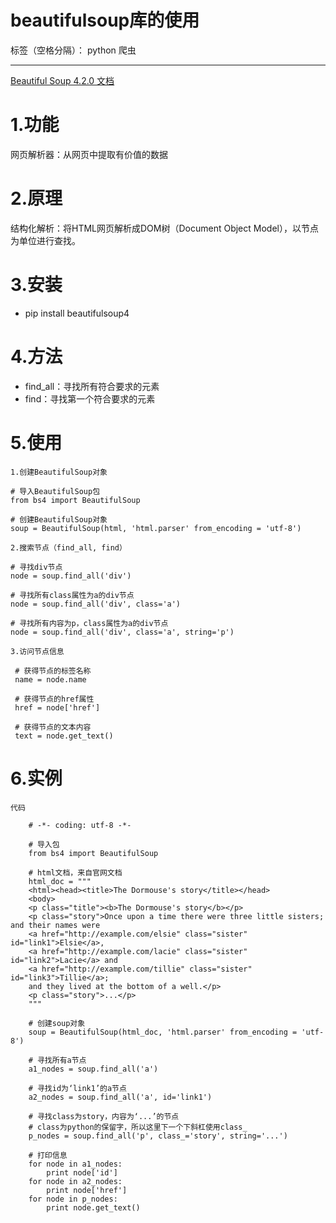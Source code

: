 ﻿# beautifulsoup库的使用

标签（空格分隔）： python 爬虫

---

[Beautiful Soup 4.2.0 文档][1]

# 1.功能
网页解析器：从网页中提取有价值的数据

# 2.原理 
结构化解析：将HTML网页解析成DOM树（Document Object Model），以节点为单位进行查找。

# 3.安装
* pip install beautifulsoup4

# 4.方法

* find_all：寻找所有符合要求的元素
* find：寻找第一个符合要求的元素


# 5.使用
 `1.创建BeautifulSoup对象` 

    # 导入BeautifulSoup包
    from bs4 import BeautifulSoup
        
    # 创建BeautifulSoup对象
    soup = BeautifulSoup(html, 'html.parser' from_encoding = 'utf-8')


`2.搜索节点（find_all, find）`

    # 寻找div节点
    node = soup.find_all('div')
        
    # 寻找所有class属性为a的div节点
    node = soup.find_all('div', class='a')  
        
    # 寻找所有内容为p，class属性为a的div节点
    node = soup.find_all('div', class='a', string='p')

  
 `3.访问节点信息`

     # 获得节点的标签名称
     name = node.name
     
     # 获得节点的href属性
     href = node['href']
     
     # 获得节点的文本内容
     text = node.get_text()

# 6.实例
 `代码`

        # -*- coding: utf-8 -*-
        
        # 导入包
        from bs4 import BeautifulSoup
        
        # html文档，来自官网文档
        html_doc = """
        <html><head><title>The Dormouse's story</title></head>
        <body>
        <p class="title"><b>The Dormouse's story</b></p>
        <p class="story">Once upon a time there were three little sisters; and their names were
        <a href="http://example.com/elsie" class="sister" id="link1">Elsie</a>,
        <a href="http://example.com/lacie" class="sister" id="link2">Lacie</a> and
        <a href="http://example.com/tillie" class="sister" id="link3">Tillie</a>;
        and they lived at the bottom of a well.</p>
        <p class="story">...</p>
        """
        
        # 创建soup对象
        soup = BeautifulSoup(html_doc, 'html.parser' from_encoding = 'utf-8')
        
        # 寻找所有a节点
        a1_nodes = soup.find_all('a')
        
        # 寻找id为‘link1’的a节点
        a2_nodes = soup.find_all('a', id='link1')
        
        # 寻找class为story，内容为‘...’的节点
        # class为python的保留字，所以这里下一个下斜杠使用class_
        p_nodes = soup.find_all('p', class_='story', string='...')
        
        # 打印信息
        for node in a1_nodes:
            print node['id']
        for node in a2_nodes:
            print node['href']
        for node in p_nodes:
            print node.get_text()
        

  [1]: https://www.crummy.com/software/BeautifulSoup/bs4/doc/index.zh.html

